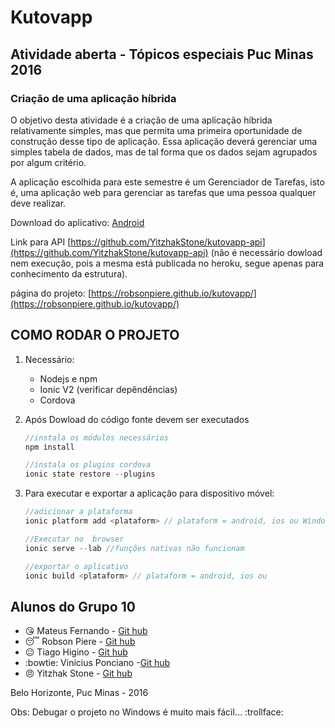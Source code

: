 # Kutovapp

## Atividade aberta - Tópicos especiais Puc Minas 2016

### Criação de uma aplicação híbrida

O objetivo desta atividade é a criação de uma aplicação híbrida relativamente simples, mas que permita uma primeira oportunidade de construção desse tipo de aplicação. Essa aplicação deverá gerenciar uma simples tabela de dados, mas de tal forma que os dados sejam agrupados por algum critério.

A aplicação escolhida para este semestre é um Gerenciador de Tarefas, isto é, uma aplicação web para gerenciar as tarefas que uma pessoa qualquer deve realizar.

Download do aplicativo: [Android](https://github.com/robsonpiere/kutovapp/raw/master/APLICATIVO_GERADO/android-debug.apk)

Link para API [https://github.com/YitzhakStone/kutovapp-api](https://github.com/YitzhakStone/kutovapp-api) (não é necessário dowload nem execução, pois a mesma está publicada no heroku, segue apenas para conhecimento da estrutura).

página do projeto: [https://robsonpiere.github.io/kutovapp/](https://robsonpiere.github.io/kutovapp/)

COMO RODAR O PROJETO
---------

1. Necessário:

    - Nodejs e npm 
    - Ionic V2 (verificar depêndências)
    - Cordova

2. Após Dowload do código fonte devem ser executados 

    ```javascript
    //instala os módulos necessários
    npm install
    ```

    ```javascript
    //instala os plugins cordova
    ionic state restore --plugins 
    ```
3. Para executar e exportar a aplicação para dispositivo móvel:

    ```javascript
    //adicionar a plataforma
    ionic platform add <plataform> // plataform = android, ios ou Windows

    //Executar no  browser
    ionic serve --lab //funções nativas não funcionam

    //exportar o aplicativo
    ionic build <plataform> // plataform = android, ios ou 

    ```

Alunos do Grupo 10
----------

-  :kissing_heart: Mateus Fernando - [Git hub](https://github.com/mfpinheiro)
-  :sleeping:  Robson Piere - [Git hub](https://github.com/robsonpiere)
-  :neutral_face: Tiago Higino - [Git hub](https://github.com/tiagohigino)
-  :bowtie:  Vinícius Ponciano -[Git hub](https://github.com/viniciusponciano)
-  :angry:  Yitzhak Stone - [Git hub](https://github.com/YitzhakStone)

Belo Horizonte, Puc Minas - 2016

Obs: Debugar o projeto no Windows é muito mais fácil...  :trollface:
